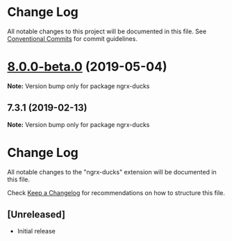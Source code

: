 # Change Log

All notable changes to this project will be documented in this file.
See [Conventional Commits](https://conventionalcommits.org) for commit guidelines.

# [8.0.0-beta.0](https://github.com/co-it/co-it/compare/v7.0.1-alpha.1...v8.0.0-beta.0) (2019-05-04)

**Note:** Version bump only for package ngrx-ducks

## 7.3.1 (2019-02-13)

**Note:** Version bump only for package ngrx-ducks

# Change Log

All notable changes to the "ngrx-ducks" extension will be documented in this file.

Check [Keep a Changelog](http://keepachangelog.com/) for recommendations on how to structure this file.

## [Unreleased]

- Initial release
